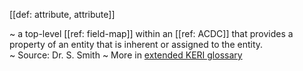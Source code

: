 [[def: attribute, attribute]]

~ a top-level [[ref: field-map]] within an [[ref: ACDC]] that provides a property of an entity that is inherent or assigned to the entity.  
~ Source: Dr. S. Smith
~ More in <a href="https://weboftrust.github.io/WOT-terms/docs/glossary/attribute">extended KERI glossary</a>
